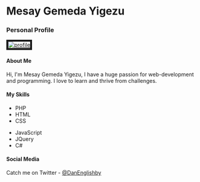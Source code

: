 <div class="container">
   <h1>Mesay Gemeda Yigezu</h1>
   <h3>Personal Profile</h3>
   <a href="https://ibb.co/2svh3Jc"><img src="https://i.ibb.co/Tb42MyP/profile.jpg" alt="profile" border="5"></a>
  
   <h4>About Me</h4>
   <p>Hi, I'm Mesay Gemeda Yigezu, I have a huge passion for web-development and programming. I love to learn and thrive from challenges.</p>
   <h4>My Skills</h4>
   <div class="listFlex">
      <div>
         <ul>
            <li>PHP</li>
            <li>HTML</li>
            <li>CSS</li>
         </ul>
      </div>
      <div>
         <ul>
            <li>JavaScript</li>
            <li>JQuery</li>
            <li>C#</li>
         </ul>
      </div>
   </div>
   <h4>Social Media</h4>
   Catch me on Twitter - <a href="https://twitter.com/DanEnglishby">@DanEnglishby</a>
</div>
